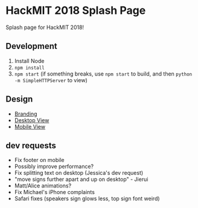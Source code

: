 # HackMIT 2018 Splash Page
Splash page for HackMIT 2018!

## Development
 1. Install Node
 2. `npm install`
 3. `npm start` (if something breaks, use `npm start` to build, and then `python -m SimpleHTTPServer` to view)

## Design
 - [Branding](https://drive.google.com/drive/folders/1JL5YErAqbnb6cnxHNmOzOGL7OuBwepyS)
 - [Desktop View](https://xd.adobe.com/view/8ff7e09f-0072-427e-459a-3ec8a18130ff-f9c6/)
 - [Mobile View](https://xd.adobe.com/view/a1d9180f-6628-468f-9d70-7ae0ecd8b67d/)

## dev requests
 - Fix footer on mobile
 - Possibly improve performance?
 - Fix splitting text on desktop (Jessica's dev request)
 - "move signs further apart and up on desktop" - Jierui
 - Matt/Alice animations?
 - Fix Michael's iPhone complaints
 - Safari fixes (speakers sign glows less, top sign font weird)